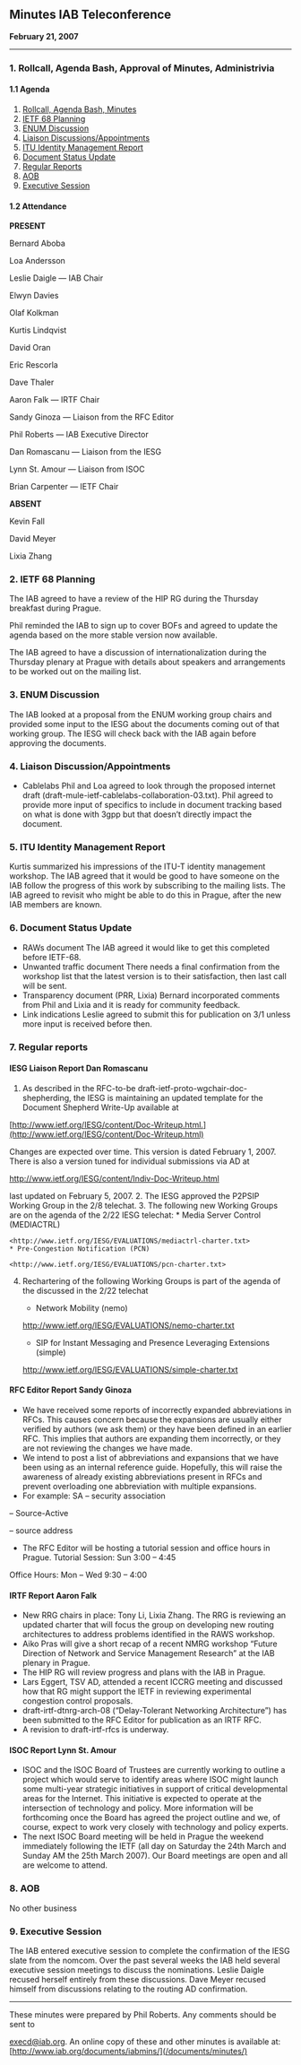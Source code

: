 
Minutes 
IAB Teleconference
---------------------------


**February 21, 2007**




---


### 1. Rollcall, Agenda Bash, Approval of Minutes, Administrivia


#### 1.1 Agenda


1. [Rollcall, Agenda Bash, Minutes](#1)
2. [IETF 68 Planning](#2)
3. [ENUM Discussion](#3)
4. [Liaison Discussions/Appointments](#4)
5. [ITU Identity Management Report](#5)
6. [Document Status Update](#6)
7. [Regular Reports](#7)
8. [AOB](#8)
9. [Executive Session](#9)


#### 1.2 Attendance


**PRESENT**  

Bernard Aboba  

Loa Andersson  

Leslie Daigle — IAB Chair  

Elwyn Davies  

Olaf Kolkman  

Kurtis Lindqvist  

David Oran  

Eric Rescorla  

Dave Thaler  

Aaron Falk — IRTF Chair  

Sandy Ginoza — Liaison from the RFC Editor  

Phil Roberts — IAB Executive Director  

Dan Romascanu — Liaison from the IESG  

Lynn St. Amour — Liaison from ISOC  

Brian Carpenter — IETF Chair



**ABSENT**  

Kevin Fall  

David Meyer  

Lixia Zhang


### 2. IETF 68 Planning


The IAB agreed to have a review of the HIP RG during the Thursday breakfast during Prague.


Phil reminded the IAB to sign up to cover BOFs and agreed to update the agenda based on the more stable version now available.


The IAB agreed to have a discussion of internationalization during the Thursday plenary at Prague with details about speakers and arrangements to be worked out on the mailing list.


### 3. ENUM Discussion


The IAB looked at a proposal from the ENUM working group chairs and provided some input to the IESG about the documents coming out of that working group. The IESG will check back with the IAB again before approving the documents.


### 4. Liaison Discussion/Appointments


* Cablelabs
Phil and Loa agreed to look through the proposed internet draft (draft-mule-ietf-cablelabs-collaboration-03.txt). Phil agreed to provide more input of specifics to include in document tracking based on what is done with 3gpp but that doesn’t directly impact the document.


### 5. ITU Identity Management Report


Kurtis summarized his impressions of the ITU-T identity management workshop. The IAB agreed that it would be good to have someone on the IAB follow the progress of this work by subscribing to the mailing lists. The IAB agreed to revisit who might be able to do this in Prague, after the new IAB members are known.


### 6. Document Status Update


* RAWs document
The IAB agreed it would like to get this completed before IETF-68.
* Unwanted traffic document
There needs a final confirmation from the workshop list that the latest version is to their satisfaction, then last call will be sent.
* Transparency document (PRR, Lixia)
Bernard incorporated comments from Phil and Lixia and it is ready for community feedback.
* Link indications
Leslie agreed to submit this for publication on 3/1 unless more input is received before then.


### 7. Regular reports


#### IESG Liaison Report Dan Romascanu


1. As described in the RFC-to-be draft-ietf-proto-wgchair-doc-shepherding, the IESG is maintaining an updated template for the Document Shepherd Write-Up available at  

[http://www.ietf.org/IESG/content/Doc-Writeup.html.](http://www.ietf.org/IESG/content/Doc-Writeup.html)  

Changes are expected over time. This version is dated February 1, 2007. There is also a version tuned for individual submissions via AD at  

<http://www.ietf.org/IESG/content/Indiv-Doc-Writeup.html>  

last updated on February 5, 2007.
2. The IESG approved the P2PSIP Working Group in the 2/8 telechat.
3. The following new Working Groups are on the agenda of the 2/22 IESG telechat:
	* Media Server Control (MEDIACTRL)  
	
	<http://www.ietf.org/IESG/EVALUATIONS/mediactrl-charter.txt>
	* Pre-Congestion Notification (PCN)  
	
	<http://www.ietf.org/IESG/EVALUATIONS/pcn-charter.txt>
4. Rechartering of the following Working Groups is part of the agenda of the discussed in the 2/22 telechat
	* Network Mobility (nemo)  
	
	<http://www.ietf.org/IESG/EVALUATIONS/nemo-charter.txt>
	* SIP for Instant Messaging and Presence Leveraging Extensions (simple)  
	
	<http://www.ietf.org/IESG/EVALUATIONS/simple-charter.txt>


#### RFC Editor Report Sandy Ginoza


* We have received some reports of incorrectly expanded abbreviations in RFCs. This causes concern because the expansions are usually either verified by authors (we ask them) or they have been defined in an earlier RFC. This implies that authors are expanding them incorrectly, or they are not reviewing the changes we have made.
* We intend to post a list of abbreviations and expansions that we have been using as an internal reference guide. Hopefully, this will raise the awareness of already existing abbreviations present in RFCs and prevent overloading one abbreviation with multiple expansions.
* For example:
SA – security association  

 – Source-Active  

 – source address
* The RFC Editor will be hosting a tutorial session and office hours in Prague.
Tutorial Session: Sun 3:00 – 4:45  

Office Hours: Mon – Wed 9:30 – 4:00


#### IRTF Report Aaron Falk


* New RRG chairs in place: Tony Li, Lixia Zhang. The RRG is reviewing an updated charter that will focus the group on developing new routing architectures to address problems identified in the RAWS workshop.
* Aiko Pras will give a short recap of a recent NMRG workshop “Future Direction of Network and Service Management Research” at the IAB plenary in Prague.
* The HIP RG will review progress and plans with the IAB in Prague.
* Lars Eggert, TSV AD, attended a recent ICCRG meeting and discussed how that RG might support the IETF in reviewing experimental congestion control proposals.
* draft-irtf-dtnrg-arch-08 (“Delay-Tolerant Networking Architecture”) has been submitted to the RFC Editor for publication as an IRTF RFC.
* A revision to draft-irtf-rfcs is underway.


#### ISOC Report Lynn St. Amour


* ISOC and the ISOC Board of Trustees are currently working to outline a project which would serve to identify areas where ISOC might launch some multi-year strategic initiatives in support of critical developmental areas for the Internet. This initiative is expected to operate at the intersection of technology and policy.
More information will be forthcoming once the Board has agreed the project outline and we, of course, expect to work very closely with technology and policy experts.
* The next ISOC Board meeting will be held in Prague the weekend immediately following the IETF (all day on Saturday the 24th March and Sunday AM the 25th March 2007). Our Board meetings are open and all are welcome to attend.


### 8. AOB


No other business


### 9. Executive Session


The IAB entered executive session to complete the confirmation of the IESG slate from the nomcom. Over the past several weeks the IAB held several executive session meetings to discuss the nominations. Leslie Daigle recused herself entirely from these discussions. Dave Meyer recused himself from discussions relating to the routing AD confirmation.




---


These minutes were prepared by Phil Roberts. Any comments should be sent to  

[execd@iab.org](mailto:execd@iab.org). An online copy of these and other minutes is available at:  [http://www.iab.org/documents/iabmins/](/documents/minutes/)


